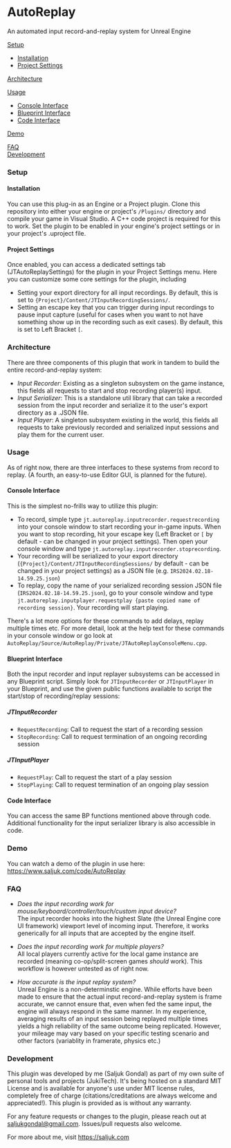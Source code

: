 # AutoReplay
An automated input record-and-replay system for Unreal Engine

[Setup](#Setup)
- [Installation](#Installation)
- [Project Settings](#project-settings)
  
[Architecture](#Architecture)

[Usage](#Usage)
- [Console Interface](#Console-Interface)
- [Blueprint Interface](#Blueprint-Interface)
- [Code Interface](#Code-Interface)

[Demo](#Demo)

[FAQ](#FAQ)
<br>[Development](#Development)

### Setup

#### Installation
You can use this plug-in as an Engine or a Project plugin. Clone this repository into either your engine or project's `/Plugins/` directory and compile your game in Visual Studio. A C++ code project is required for this to work. Set the plugin to be enabled in your engine's project settings or in your project's .uproject file.

#### Project Settings
Once enabled, you can access a dedicated settings tab (JTAutoReplaySettings) for the plugin in your Project Settings menu. Here you can customize some core settings for the plugin, including
- Setting your export directory for all input recordings. By default, this is set to `{Project}/Content/JTInputRecordingSessions/`.
- Setting an escape key that you can trigger during input recordings to pause input capture (useful for cases when you want to not have something show up in the recording such as exit cases). By default, this is set to Left Bracket `[`.

### Architecture
There are three components of this plugin that work in tandem to build the entire record-and-replay system:
- *Input Recorder*: Existing as a singleton subsystem on the game instance, this fields all requests to start and stop recording player(s) input. 
- *Input Serializer*: This is a standalone util library that can take a recorded session from the input recorder and serialize it to the user's export directory as a .JSON file.
- *Input Player*: A singleton subsystem existing in the world, this fields all requests to take previously recorded and serialized input sessions and play them for the current user.

### Usage
As of right now, there are three interfaces to these systems from record to replay. (A fourth, an easy-to-use Editor GUI, is planned for the future).

#### Console Interface
This is the simplest no-frills way to utilize this plugin:
- To record, simple type `jt.autoreplay.inputrecorder.requestrecording` into your console window to start recording your in-game inputs. When you want to stop recording, hit your escape key (Left Bracket or `[` by default - can be changed in your project settings). Then open your console window and type `jt.autoreplay.inputrecorder.stoprecording`.
- Your recording will be serialized to your export directory (`{Project}/Content/JTInputRecordingSessions/` by default - can be changed in your project settings) as a JSON file (e.g. `IRS2024.02.18-14.59.25.json`)
- To replay, copy the name of your serialized recording session JSON file (`IRS2024.02.18-14.59.25.json`), go to your console window and type `jt.autoreplay.inputplayer.requestplay {paste copied name of recording session}`. Your recording will start playing.

There's a lot more options for these commands to add delays, replay multiple times etc. For more detail, look at the help text for these commands in your console window or go look at `AutoReplay/Source/AutoReplay/Private/JTAutoReplayConsoleMenu.cpp`.

#### Blueprint Interface
Both the input recorder and input replayer subsystems can be accessed in any Blueprint script. Simply look for `JTInputRecorder` or `JTInputPlayer` in your Blueprint, and use the given public functions available to script the start/stop of recording/replay sessions:

##### JTInputRecorder
- `RequestRecording`: Call to request the start of a recording session
- `StopRecording`: Call to request termination of an ongoing recording session

##### JTInputPlayer
- `RequestPlay`: Call to request the start of a play session
- `StopPlaying`: Call to request termination of an ongoing play session

#### Code Interface
You can access the same BP functions mentioned above through code. Additional functionality for the input serializer library is also accessible in code.

### Demo
You can watch a demo of the plugin in use here: https://www.saljuk.com/code/AutoReplay

### FAQ

- *Does the input recording work for mouse/keyboard/controller/touch/custom input device?*
<br>The input recorder hooks into the highest Slate (the Unreal Engine core UI framework) viewport level of incoming input. Therefore, it works generically for all inputs that are accepted by the engine itself.

- *Does the input recording work for multiple players?*
<br>All local players currently active for the local game instance are recorded (meaning co-op/split-screen games *should* work). This workflow is however untested as of right now.

- *How accurate is the input replay system?*
<br>Unreal Engine is a non-determinstic engine. While efforts have been made to ensure that the actual input record-and-replay system is frame accurate, we cannot ensure that, even when fed the same input, the engine will always respond in the same manner. In my experience, averaging results of an input session being replayed multiple times yields a high reliability of the same outcome being replicated. However, your mileage may vary based on your specific testing scenario and other factors (variablity in framerate, physics etc.)

### Development
This plugin was developed by me (Saljuk Gondal) as part of my own suite of personal tools and projects (JukiTech). It's being hosted on a standard MIT License and is available for anyone's use under MIT license rules, completely free of charge (citations/creditations are always welcome and appreciated!). This plugin is provided as is without any warranty.

For any feature requests or changes to the plugin, please reach out at saljukgondal@gmail.com. Issues/pull requests also welcome.

For more about me, visit https://saljuk.com
